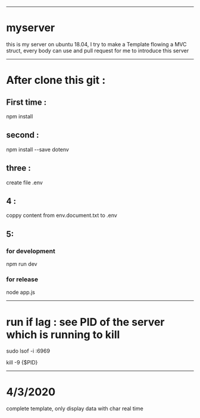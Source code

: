 ***
# myserver
this is my server on ubuntu 18.04, I try to make a Template flowing a MVC struct, every body can use and pull request for me to introduce this server

***
# After clone this git :
 ## First time : 
 npm install 
 
 ## second :
 npm install --save dotenv

 ## three :
 create file .env 

 ## 4 : 
 coppy content from env.document.txt to .env
 
 ## 5: 
 ### for development 
 npm run dev 
 ### for release
 node app.js
 
***
# run if lag : see PID of the server which is running to kill
 sudo lsof -i :6969
 
 kill -9 {$PID}
 ***
# 4/3/2020 
 complete template, only display data with char real time 
